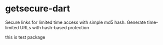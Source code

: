 # getsecure-dart

Secure links for limited time access with simple md5 hash. Generate time-limited URLs with hash-based protection

this is test package